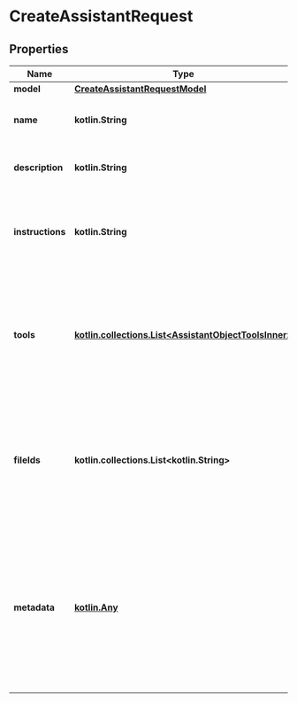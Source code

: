
# CreateAssistantRequest

## Properties
Name | Type | Description | Notes
------------ | ------------- | ------------- | -------------
**model** | [**CreateAssistantRequestModel**](CreateAssistantRequestModel.md) |  | 
**name** | **kotlin.String** | The name of the assistant. The maximum length is 256 characters.  |  [optional]
**description** | **kotlin.String** | The description of the assistant. The maximum length is 512 characters.  |  [optional]
**instructions** | **kotlin.String** | The system instructions that the assistant uses. The maximum length is 256,000 characters.  |  [optional]
**tools** | [**kotlin.collections.List&lt;AssistantObjectToolsInner&gt;**](AssistantObjectToolsInner.md) | A list of tool enabled on the assistant. There can be a maximum of 128 tools per assistant. Tools can be of types &#x60;code_interpreter&#x60;, &#x60;retrieval&#x60;, or &#x60;function&#x60;.  |  [optional]
**fileIds** | **kotlin.collections.List&lt;kotlin.String&gt;** | A list of [file](/docs/api-reference/files) IDs attached to this assistant. There can be a maximum of 20 files attached to the assistant. Files are ordered by their creation date in ascending order.  |  [optional]
**metadata** | [**kotlin.Any**](.md) | Set of 16 key-value pairs that can be attached to an object. This can be useful for storing additional information about the object in a structured format. Keys can be a maximum of 64 characters long and values can be a maxium of 512 characters long.  |  [optional]



